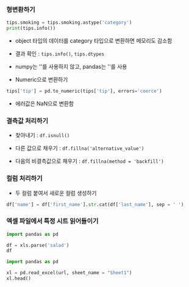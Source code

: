 
### 형변환하기

```python
tips.smoking = tips.smoking.astype('category')
print(tips.info())

```

- object 타입의 데이터를 category 타입으로 변환하면 메모리도 감소함
- 결과 확인 : `tips.info()`, `tips.dtypes`
- numpy는 ''를 사용하지 않고, pandas는 ''를 사용


- Numeric으로 변환하기

```python
tips['tip'] = pd.to_numeric(tips['tip'], errors='coerce')
```
  - 에러값은 NaN으로 변환함


### 결측값 처리하기
 - 찾아내기 : `df.isnull()`

 - 다른 값으로 채우기 : `df.fillna('alternative_value')`
 - 다음의 비결측값으로 채우기 : `df.fillna(method = 'backfill')`

### 컬럼 처리하기
 - 두 컬럼 붙여서 새로운 컬럼 생성하기
 ```python
 df['name'] = df['first_name'].str.cat(df['last_name'], sep = ' ')
 ```


### 엑셀 파일에서 특정 시트 읽어들이기
 ```python
 import pandas as pd

 df = xls.parse('salad')
 df
 ```

 ```python
 import pandas as pd

 xl = pd.read_excel(url, sheet_name = "Sheet1")
 xl.head()
 ```
